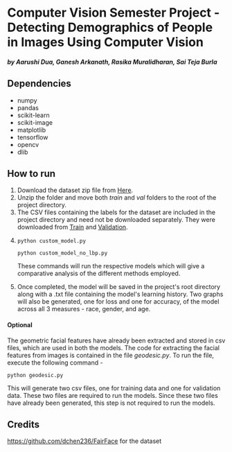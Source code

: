 # Computer Vision Semester Project - Detecting Demographics of People in Images Using Computer Vision  
##### by Aarushi Dua, Ganesh Arkanath, Rasika Muralidharan, Sai Teja Burla

## Dependencies
<ul>
  <li>numpy</li>
  <li>pandas</li>
  <li>scikit-learn</li>
  <li>scikit-image</li>
  <li>matplotlib</li>
  <li>tensorflow</li>
  <li>opencv</li>
  <li>dlib</li>
</ul>

## How to run
<ol>
  <li> Download the dataset zip file from <a href="https://drive.google.com/file/d/1Z1RqRo0_JiavaZw2yzZG6WETdZQ8qX86/view">Here</a>.</li>
  <li> Unzip the folder and move both <i>train</i> and <i>val</i> folders to the root of the project directory.</li>
  <li> The CSV files containing the labels for the dataset are included in the project directory and need not be downloaded separately. They were downloaded from <a href="https://drive.google.com/file/d/1i1L3Yqwaio7YSOCj7ftgk8ZZchPG7dmH/view">Train</a> and <a href="https://drive.google.com/file/d/1wOdja-ezstMEp81tX1a-EYkFebev4h7D/view">Validation</a>.</li>
  
  <li>
  
  ``` python custom_model.py ```
  
  ``` python custom_model_no_lbp.py ```
  
  These commands will run the respective models which will give a comparative analysis of the different methods employed.
  </li>
  
  <li> Once completed, the model will be saved in the project's root directory along with a .txt file containing the model's learning history. Two graphs will also be generated, one for loss and one for accuracy, of the model across all 3 measures - race, gender, and age.</li>
</ol>

#### Optional
The geometric facial features have already been extracted and stored in csv files, which are used in both the models. The code for extracting the facial features from images is contained in the file _geodesic.py_. To run the file, execute the following command -

``` python geodesic.py ```

This will generate two csv files, one for training data and one for validation data. These two files are required to run the models. Since these two files have already been generated, this step is not required to run the models.


## Credits
https://github.com/dchen236/FairFace for the dataset
